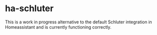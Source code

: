 # ha-schluter
This is a work in progress alternative to the default Schluter integration in Homeassistant and is currently functioning correctly.
